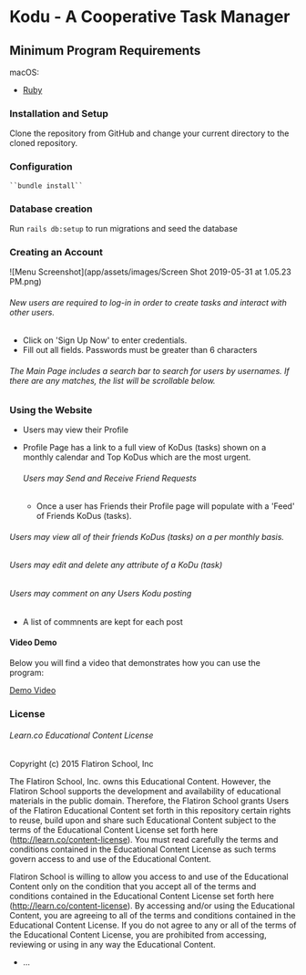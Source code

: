# Kodu - A Cooperative Task Manager




## Minimum Program Requirements

macOS:

- [Ruby](https://www.ruby-lang.org/en/documentation/installation/)


### Installation and Setup

Clone the repository from GitHub and change your current directory to the cloned repository.


### Configuration

    ``bundle install``

### Database creation

Run ```rails db:setup``` to run migrations and seed the database

### Creating an Account

![Menu Screenshot](app/assets/images/Screen Shot 2019-05-31 at 1.05.23 PM.png)

###### New users are required to log-in in order to create tasks and interact with other users.
  - Click on 'Sign Up Now' to enter credentials.
  - Fill out all fields. Passwords must be greater than 6 characters

###### The Main Page includes a search bar to search for users by usernames. If there are any matches, the list will be scrollable below.


### Using the Website

- Users may view their Profile
- Profile Page has a link to a full view of KoDus (tasks) shown on a monthly calendar and Top KoDus which are the most urgent.

  ###### Users may Send and Receive Friend Requests
   - Once a user has Friends their Profile page will populate with a 'Feed' of Friends KoDus (tasks).

###### Users may view all of their friends KoDus (tasks) on a per monthly basis.


   ###### Users may edit and delete any attribute of a KoDu (task)

   ###### Users may comment on any Users Kodu posting
  - A list of commnents are kept for each post

#### Video Demo


   Below you will find a video that demonstrates how you can use the program:

   [Demo Video](https://youtu.be/BlhWCbt2oUI)






### License

###### Learn.co Educational Content License

Copyright (c) 2015 Flatiron School, Inc

The Flatiron School, Inc. owns this Educational Content. However, the Flatiron School supports the development and availability of educational materials in the public domain. Therefore, the Flatiron School grants Users of the Flatiron Educational Content set forth in this repository certain rights to reuse, build upon and share such Educational Content subject to the terms of the Educational Content License set forth here (http://learn.co/content-license). You must read carefully the terms and conditions contained in the Educational Content License as such terms govern access to and use of the Educational Content.

Flatiron School is willing to allow you access to and use of the Educational Content only on the condition that you accept all of the terms and conditions contained in the Educational Content License set forth here (http://learn.co/content-license). By accessing and/or using the Educational Content, you are agreeing to all of the terms and conditions contained in the Educational Content License. If you do not agree to any or all of the terms of the Educational Content License, you are prohibited from accessing, reviewing or using in any way the Educational Content.

* ...
